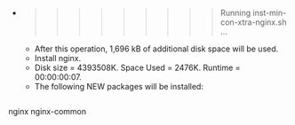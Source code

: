 * >>>>>>>>> Running inst-min-con-xtra-nginx.sh ...
  * After this operation, 1,696 kB of additional disk space will be used.
  * Install nginx.
  * Disk size = 4393508K. Space Used = 2476K. Runtime = 00:00:00:07.
  * The following NEW packages will be installed:
  ```bash
nginx nginx-common
  ```
